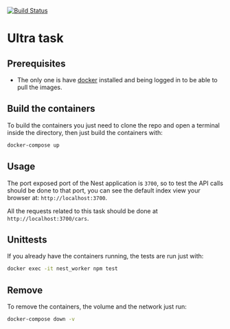 [![Build Status](https://travis-ci.com/lgruelas/nestultra.svg?branch=master)](https://travis-ci.com/lgruelas/nestultra)

# Ultra task

## Prerequisites
 - The only one is have [docker](https://www.docker.com/get-started) installed and being logged in to be able to pull the images.

## Build the containers
To build the containers you just need to clone the repo and open a terminal inside the directory, then just build the containers with:
```bash
docker-compose up
```

## Usage
The port exposed port of the Nest application is `3700`, so to test the API calls should be done to that port, you can see the default index view your browser at: `http://localhost:3700`.

All the requests related to this task should be done at `http://localhost:3700/cars`.

## Unittests
If you already have the containers running, the tests are run just with:
```bash
docker exec -it nest_worker npm test
```

## Remove
To remove the containers, the volume and the network just run:
```bash
docker-compose down -v
```